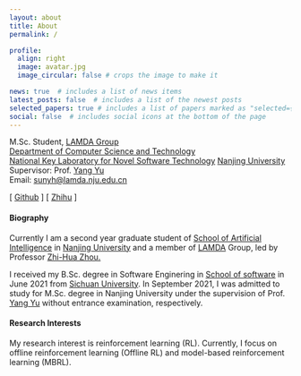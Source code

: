 ```yaml
---
layout: about
title: About
permalink: /

profile:
  align: right
  image: avatar.jpg
  image_circular: false # crops the image to make it 

news: true  # includes a list of news items
latest_posts: false  # includes a list of the newest posts
selected_papers: true # includes a list of papers marked as "selected={true}"
social: false  # includes social icons at the bottom of the page
---
```


M.Sc. Student, <a href="http://www.lamda.nju.edu.cn/CH.MainPage.ashx">LAMDA Group</a><br>
  <a href="https://cs.nju.edu.cn/main.htm">Department of Computer Science and Technology</a> <br />
  <a href="http://keysoftlab.nju.edu.cn/">National Key Laboratory for Novel Software Technology</a> 
  <a href="http://www.nju.edu.cn/">Nanjing University</a><br />
Supervisor: Prof. <a href="https://www.wolai.com/eyounx/dtR1MTyRXS5tP5Cex4KtdK">Yang Yu</a> <br/>
Email: sunyh@lamda.nju.edu.cn <br/>

[ [Github](https://github.com/yihaosun1124) ] [ [Zhihu](https://www.zhihu.com/people/hao-yue-dang-kong-55-6) ]

#### Biography
Currently I am a second year graduate student of <a href="http://ai.nju.edu.cn/" target="_blank">School of Artificial Intelligence</a> in
<a href="http://www.nju.edu.cn/" target="_blank">Nanjing University</a> and a member of 
<a href="http://www.lamda.nju.edu.cn/CH.MainPage.ashx" target="_blank">LAMDA</a> Group, led by Professor <a href="http://cs.nju.edu.cn/zhouzh/" target="_blank">Zhi-Hua Zhou.</a>

I received my B.Sc. degree in Software Enginering in <a href="https://sw.scu.edu.cn/" target="_blank">School of software</a> in June 2021 from <a href="https://www.scu.edu.cn/" target="_blank">Sichuan University</a>.
In September 2021, I was admitted to study for M.Sc. degree in Nanjing University under the supervision of 
Prof. <a href="https://www.wolai.com/eyounx/dtR1MTyRXS5tP5Cex4KtdK" target="_blank">Yang Yu</a> without entrance examination, respectively.

#### Research Interests
My research interest is reinforcement learning (RL). Currently, I focus on offline reinforcement learning (Offline RL) and model-based reinforcement learning (MBRL).

<!-- Write your biography here. Tell the world about yourself. Link to your favorite [subreddit](http://reddit.com). You can put a picture in, too. The code is already in, just name your picture `prof_pic.jpg` and put it in the `img/` folder.

Put your address / P.O. box / other info right below your picture. You can also disable any of these elements by editing `profile` property of the YAML header of your `_pages/about.md`. Edit `_bibliography/papers.bib` and Jekyll will render your [publications page](/al-folio/publications/) automatically.

Link to your social media connections, too. This theme is set up to use [Font Awesome icons](http://fortawesome.github.io/Font-Awesome/) and [Academicons](https://jpswalsh.github.io/academicons/), like the ones below. Add your Facebook, Twitter, LinkedIn, Google Scholar, or just disable all of them. -->
